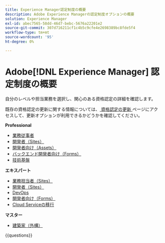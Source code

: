 ```yaml
---
title: Experience Manager認定制度の概要
description: Adobe Experience Managerの認定制度オプションの概要
solution: Experience Manager
exl-id: abec7565-58dd-46d7-bebc-5676a22201e2
source-git-commit: 307d716211cf1c4b5c9cfe4e2698389bc8fde5f4
workflow-type: tm+mt
source-wordcount: '95'
ht-degree: 0%

---
```


# Adobe[!DNL Experience Manager] 認定制度の概要

自分のレベルや担当業務を選択し、関心のある資格認定の詳細を確認します。

既存の資格認定の更新に関する情報については、[ 資格認定の更新 ](/help/certifications/renew.md) ページにアクセスして、更新オプションが利用できるかどうかを確認してください。

**Professional**

* [ 業務従事者 ](https://certification.adobe.com/certification/experience-manager-business-practitioner-professional) <!--AD0-E126-->
* [ 開発者（Sites） ](https://certification.adobe.com/certification/sites-developer-professional) <!--AD0-E123-->
* [ 開発者向け（Assets） ](https://certification.adobe.com/certification/assets-developer-professional) <!--AD0-E129-->
* [ バックエンド開発者向け（Forms） ](https://certification.adobe.com/certification/backend-developer-professional) <!--AD0-E127-->
* [ 技術基盤 ](https://certification.adobe.com/certification/technical-foundations-professional) <!--AD0-E132-->

**エキスパート**

* [ 業務担当者（Sites） ](https://certification.adobe.com/certification/sites-business-practitioner-expert) <!--AD0-E121-->
* [ 開発者（Sites） ](https://certification.adobe.com/certification/sites-developer-expert) <!--AD0-E134-->
* [DevOps](https://certification.adobe.com/certification/aem-devops-engineer-expert) <!--AD0-E124-->
* [ 開発者向け（Forms） ](https://certification.adobe.com/certification/aem-forms-developer-expert) <!--AD0-E125-->
* [Cloud Serviceの移行 ](https://certification.adobe.com/certification/cloud-service-migration-expert) <!--AD0-E136-->

**マスター**

* [ 建築家（外構） ](https://certification.adobe.com/certification/sites-architect-master) <!--AD0-E117-->

{{questions}}
